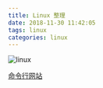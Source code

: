 ```yaml
---
title: Linux 整理
date: 2018-11-30 11:42:05
tags: linux
categories: linux
---
```


![linux](/Linux-整理/img.png)

[命令行网站](http://man.linuxde.net/)

